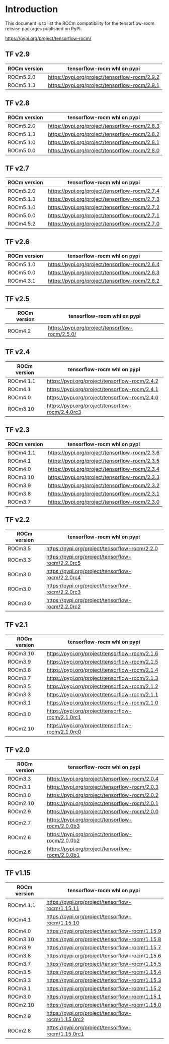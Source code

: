 # Introduction

This document is to list the ROCm compatibility for the tensorflow-rocm release packages published on PyPI.

<https://pypi.org/project/tensorflow-rocm/>

## TF v2.9
| ROCm version | tensorflow-rocm whl on pypi |
| --- | --- |
| ROCm5.2.0  | <https://pypi.org/project/tensorflow-rocm/2.9.2> |
| ROCm5.1.3  | <https://pypi.org/project/tensorflow-rocm/2.9.1> |

## TF v2.8
| ROCm version | tensorflow-rocm whl on pypi |
| --- | --- |
| ROCm5.2.0  | <https://pypi.org/project/tensorflow-rocm/2.8.3> |
| ROCm5.1.3  | <https://pypi.org/project/tensorflow-rocm/2.8.2> |
| ROCm5.1.0  | <https://pypi.org/project/tensorflow-rocm/2.8.1> |
| ROCm5.0.0  | <https://pypi.org/project/tensorflow-rocm/2.8.0> |

## TF v2.7
| ROCm version | tensorflow-rocm whl on pypi |
| --- | --- |
| ROCm5.2.0  | <https://pypi.org/project/tensorflow-rocm/2.7.4> |
| ROCm5.1.3  | <https://pypi.org/project/tensorflow-rocm/2.7.3> |
| ROCm5.1.0  | <https://pypi.org/project/tensorflow-rocm/2.7.2> |
| ROCm5.0.0  | <https://pypi.org/project/tensorflow-rocm/2.7.1> |
| ROCm4.5.2  | <https://pypi.org/project/tensorflow-rocm/2.7.0> |

## TF v2.6
| ROCm version | tensorflow-rocm whl on pypi |
| --- | --- |
| ROCm5.1.0  | <https://pypi.org/project/tensorflow-rocm/2.6.4> |
| ROCm5.0.0  | <https://pypi.org/project/tensorflow-rocm/2.6.3> |
| ROCm4.3.1  | <https://pypi.org/project/tensorflow-rocm/2.6.2> |

## TF v2.5
| ROCm version | tensorflow-rocm whl on pypi |
| --- | --- |
| ROCm4.2 | <https://pypi.org/project/tensorflow-rocm/2.5.0/> |

## TF v2.4
| ROCm version | tensorflow-rocm whl on pypi |
| --- | --- |
| ROCm4.1.1  | <https://pypi.org/project/tensorflow-rocm/2.4.2> |
| ROCm4.1    | <https://pypi.org/project/tensorflow-rocm/2.4.1> |
| ROCm4.0    | <https://pypi.org/project/tensorflow-rocm/2.4.0> |
| ROCm3.10   | <https://pypi.org/project/tensorflow-rocm/2.4.0rc3> |

## TF v2.3
| ROCm version | tensorflow-rocm whl on pypi |
| --- | --- |
| ROCm4.1.1  | <https://pypi.org/project/tensorflow-rocm/2.3.6> |
| ROCm4.1    | <https://pypi.org/project/tensorflow-rocm/2.3.5> |
| ROCm4.0    | <https://pypi.org/project/tensorflow-rocm/2.3.4> |
| ROCm3.10   | <https://pypi.org/project/tensorflow-rocm/2.3.3> |
| ROCm3.9    | <https://pypi.org/project/tensorflow-rocm/2.3.2> |
| ROCm3.8    | <https://pypi.org/project/tensorflow-rocm/2.3.1> |
| ROCm3.7    | <https://pypi.org/project/tensorflow-rocm/2.3.0> |

## TF v2.2
| ROCm version | tensorflow-rocm whl on pypi |
| --- | --- |
| ROCm3.5  | <https://pypi.org/project/tensorflow-rocm/2.2.0> |
| ROCm3.3  | <https://pypi.org/project/tensorflow-rocm/2.2.0rc5> |
| ROCm3.0  | <https://pypi.org/project/tensorflow-rocm/2.2.0rc4> |
| ROCm3.0  | <https://pypi.org/project/tensorflow-rocm/2.2.0rc3> |
| ROCm3.0  | <https://pypi.org/project/tensorflow-rocm/2.2.0rc2> |

## TF v2.1
| ROCm version | tensorflow-rocm whl on pypi |
| --- | --- |
| ROCm3.10  | <https://pypi.org/project/tensorflow-rocm/2.1.6> |
| ROCm3.9  | <https://pypi.org/project/tensorflow-rocm/2.1.5> |
| ROCm3.8  | <https://pypi.org/project/tensorflow-rocm/2.1.4> |
| ROCm3.7  | <https://pypi.org/project/tensorflow-rocm/2.1.3> |
| ROCm3.5  | <https://pypi.org/project/tensorflow-rocm/2.1.2> |
| ROCm3.3  | <https://pypi.org/project/tensorflow-rocm/2.1.1> |
| ROCm3.1  | <https://pypi.org/project/tensorflow-rocm/2.1.0> |
| ROCm3.0  | <https://pypi.org/project/tensorflow-rocm/2.1.0rc1> |
| ROCm2.10  | <https://pypi.org/project/tensorflow-rocm/2.1.0rc0> |

## TF v2.0
| ROCm version | tensorflow-rocm whl on pypi |
| --- | --- |
| ROCm3.3  | <https://pypi.org/project/tensorflow-rocm/2.0.4> |
| ROCm3.1  | <https://pypi.org/project/tensorflow-rocm/2.0.3> |
| ROCm3.0  | <https://pypi.org/project/tensorflow-rocm/2.0.2> |
| ROCm2.10  | <https://pypi.org/project/tensorflow-rocm/2.0.1> |
| ROCm2.9  | <https://pypi.org/project/tensorflow-rocm/2.0.0> |
| ROCm2.7     | <https://pypi.org/project/tensorflow-rocm/2.0.0b3> |
| ROCm2.6     | <https://pypi.org/project/tensorflow-rocm/2.0.0b2> |
| ROCm2.6    | <https://pypi.org/project/tensorflow-rocm/2.0.0b1> |

## TF v1.15
| ROCm version | tensorflow-rocm whl on pypi |
| --- | --- |
|  ROCm4.1.1    | <https://pypi.org/project/tensorflow-rocm/1.15.11> |
|  ROCm4.1      | <https://pypi.org/project/tensorflow-rocm/1.15.10> |
|  ROCm4.0      | <https://pypi.org/project/tensorflow-rocm/1.15.9> |
|  ROCm3.10     | <https://pypi.org/project/tensorflow-rocm/1.15.8> |
|  ROCm3.9      | <https://pypi.org/project/tensorflow-rocm/1.15.7> |
|  ROCm3.8      | <https://pypi.org/project/tensorflow-rocm/1.15.6> |
|  ROCm3.7      | <https://pypi.org/project/tensorflow-rocm/1.15.5> |
|  ROCm3.5      | <https://pypi.org/project/tensorflow-rocm/1.15.4> |
|  ROCm3.3      | <https://pypi.org/project/tensorflow-rocm/1.15.3> |
|  ROCm3.1      | <https://pypi.org/project/tensorflow-rocm/1.15.2> |
|  ROCm3.0      | <https://pypi.org/project/tensorflow-rocm/1.15.1> |
|  ROCm2.10     | <https://pypi.org/project/tensorflow-rocm/1.15.0> |
|  ROCm2.9      | <https://pypi.org/project/tensorflow-rocm/1.15.0rc2> |
|  ROCm2.8      | <https://pypi.org/project/tensorflow-rocm/1.15.0rc1> |

